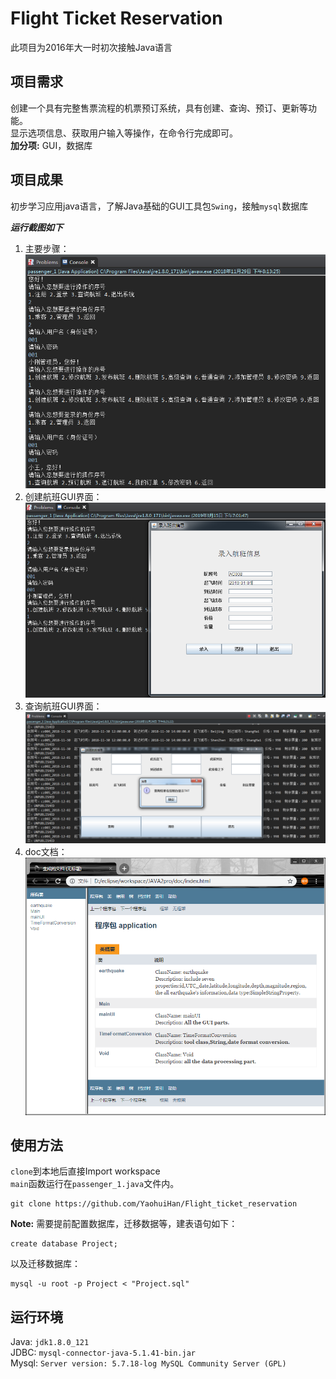 ﻿# Flight Ticket Reservation
此项目为2016年大一时初次接触Java语言

## 项目需求
创建一个具有完整售票流程的机票预订系统，具有创建、查询、预订、更新等功能。  
显示选项信息、获取用户输入等操作，在命令行完成即可。  
**加分项:** GUI，数据库  

## 项目成果
初步学习应用java语言，了解Java基础的GUI工具包`Swing`，接触`mysql`数据库<br>

 ***运行截图如下***   
1. 主要步骤：   
![](./.png/main.png "主要逻辑展示")  <br>  
2. 创建航班GUI界面：  
![](./.png/create.png "创建航班")  <br>  
3. 查询航班GUI界面：  
![](./.png/query.png "查询航班")  <br>   
4. doc文档：  
![](./.png/doc.png "doc文档")  <br>  

## 使用方法
`clone`到本地后直接Import workspace  
`main`函数运行在`passenger_1.java`文件内。  
```
git clone https://github.com/YaohuiHan/Flight_ticket_reservation
```
**Note:** 需要提前配置数据库，迁移数据等，建表语句如下：
```
create database Project;
```
以及迁移数据库：  
```
mysql -u root -p Project < "Project.sql"  
```

## 运行环境
Java: `jdk1.8.0_121`    
JDBC: `mysql-connector-java-5.1.41-bin.jar`    
Mysql: `Server version: 5.7.18-log MySQL Community Server (GPL)`  


